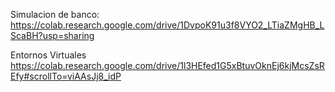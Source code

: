 Simulacion de banco:
https://colab.research.google.com/drive/1DvpoK91u3f8VYO2_LTiaZMgHB_LScaBH?usp=sharing

Entornos Virtuales
https://colab.research.google.com/drive/1l3HEfed1G5xBtuvOknEj6kjMcsZsREfy#scrollTo=viAAsJj8_idP
